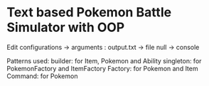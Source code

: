 # Text based Pokemon Battle Simulator with OOP


Edit configurations -> arguments : output.txt -> file
				   null -> console

Patterns used:
	builder: for Item, Pokemon and Ability
	singleton: for PokemonFactory and ItemFactory
	Factory: for Pokemon and Item
	Command: for Pokemon
